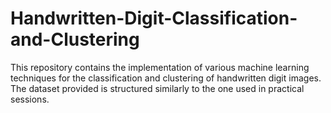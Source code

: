 # Handwritten-Digit-Classification-and-Clustering
This repository contains the implementation of various machine learning techniques for the classification and clustering of handwritten digit images. The dataset provided is structured similarly to the one used in practical sessions.
